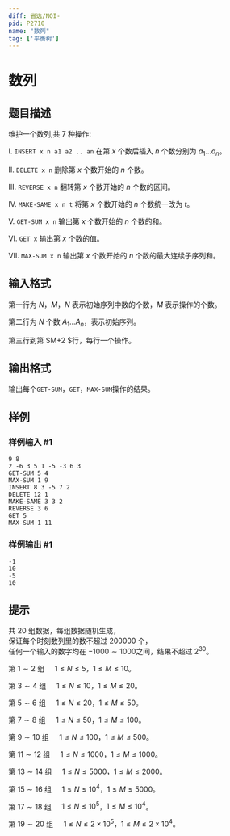 ```yaml
---
diff: 省选/NOI-
pid: P2710
name: "数列"
tag: ['平衡树']
---
```

# 数列
## 题目描述

维护一个数列,共 $7$ 种操作:

I. `INSERT x n a1 a2 .. an` 在第 $x$ 个数后插入 $n$ 个数分别为 $a_1\dots a_n$。

II. `DELETE x n` 删除第 $x$ 个数开始的 $n$ 个数。

III. `REVERSE x n` 翻转第 $x$ 个数开始的 $n$ 个数的区间。

IV. `MAKE-SAME x n t` 将第 $x$ 个数开始的 $n$ 个数统一改为 $t$。

V. `GET-SUM x n` 输出第 $x$ 个数开始的 $n$ 个数的和。

VI. `GET x` 输出第 $x$ 个数的值。

VII. `MAX-SUM x n` 输出第 $x$ 个数开始的 $n$ 个数的最大连续子序列和。
## 输入格式

第一行为 $N$，$M$，$N$ 表示初始序列中数的个数，$M$ 表示操作的个数。

第二行为 $N$ 个数 $A_1\dots A_n$，表示初始序列。

第三行到第 $M+2 $行，每行一个操作。
## 输出格式

输出每个`GET-SUM`，`GET`，`MAX-SUM`操作的结果。
## 样例

### 样例输入 #1
```
9 8
2 -6 3 5 1 -5 -3 6 3
GET-SUM 5 4
MAX-SUM 1 9
INSERT 8 3 -5 7 2
DELETE 12 1
MAKE-SAME 3 3 2
REVERSE 3 6
GET 5
MAX-SUM 1 11
```
### 样例输出 #1
```
-1
10
-5
10
```
## 提示

共 $20$ 组数据，每组数据随机生成，  
保证每个时刻数列里的数不超过 $200000$ 个，  
任何一个输入的数字均在 $-1000\sim1000$之间，结果不超过 $2^{30}$。

第 $1\sim2$ 组 $\quad1\le N\le 5$，$1\le M\le 10$。

第 $3\sim4$ 组 $\quad1\le N\le 10$，$1\le M\le 20$。

第 $5\sim6$ 组 $\quad1\le N \le 20$，$1\le M\le 50$。

第 $7\sim8$ 组 $\quad1\le N\le 50$，$1\le M\le 100$。

第 $9\sim10$ 组 $\quad1\le N\le 100$，$1\le M\le 500$。

第 $11\sim12$ 组 $\quad 1\le N\le 1000$，$1\le M\le 1000$。

第 $13\sim14$ 组 $\quad1\le N\le 5000$，$1\le M\le 2000$。

第 $15\sim16$ 组 $\quad1\le N\le 10^4$，$1\le M\le 5000$。

第 $17\sim18$ 组 $\quad1\le N\le 10^5$，$1\le M\le 10^4$。

第 $19\sim20$ 组 $\quad1\le N\le 2\times 10^5$，$1\le M\le 2\times 10^4$。
